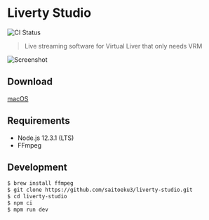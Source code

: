 # Liverty Studio

![CI Status](https://github.com/saitoeku3/liverty-studio/workflows/actions/badge.svg)

> Live streaming software for Virtual Liver that only needs VRM

![Screenshot](https://i.gyazo.com/1b2adfebda6ae2eaab71cb056fd91c30.png)

## Download

[macOS](https://github.com/saitoeku3/liverty-studio/releases)

## Requirements

- Node.js 12.3.1 (LTS)
- FFmpeg

## Development

```bash
$ brew install ffmpeg
$ git clone https://github.com/saitoeku3/liverty-studio.git
$ cd liverty-studio
$ npm ci
$ mpm run dev
```
